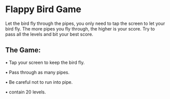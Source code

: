 # Flappy Bird Game

Let the bird fly through the pipes, you only need to tap the screen to let your bird fly.
The more pipes you fly through, the higher is your score.
Try to pass all the levels and bit your best score.

The Game:
---

• Tap your screen to keep the bird fly.

• Pass through as many pipes.

• Be careful not to run into pipe.

• contain 20 levels.
